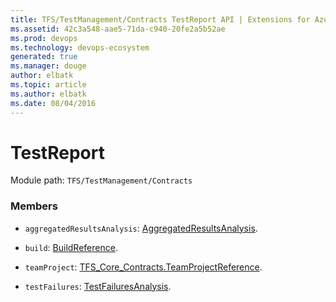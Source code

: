 ```yaml
---
title: TFS/TestManagement/Contracts TestReport API | Extensions for Azure DevOps Services
ms.assetid: 42c3a548-aae5-71da-c940-20fe2a5b52ae
ms.prod: devops
ms.technology: devops-ecosystem
generated: true
ms.manager: douge
author: elbatk
ms.topic: article
ms.author: elbatk
ms.date: 08/04/2016
---
```


# TestReport

Module path: `TFS/TestManagement/Contracts`


### Members

* `aggregatedResultsAnalysis`: [AggregatedResultsAnalysis](../../../TFS/TestManagement/Contracts/AggregatedResultsAnalysis.md). 

* `build`: [BuildReference](../../../TFS/TestManagement/Contracts/BuildReference.md). 

* `teamProject`: [TFS_Core_Contracts.TeamProjectReference](../../../TFS/Core/Contracts/TeamProjectReference.md). 

* `testFailures`: [TestFailuresAnalysis](../../../TFS/TestManagement/Contracts/TestFailuresAnalysis.md). 

